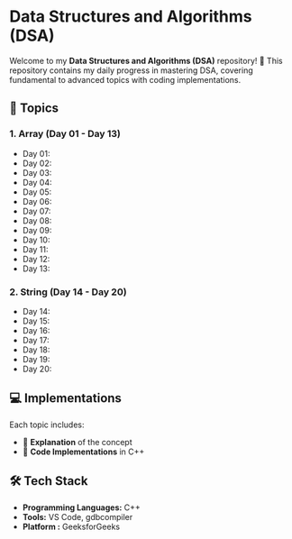 # Data Structures and Algorithms (DSA)

Welcome to my **Data Structures and Algorithms (DSA)** repository! 🚀 This repository contains my daily progress in mastering DSA, covering fundamental to advanced topics with coding implementations.

## 📌 Topics

### **1. Array (Day 01 - Day 13)**
- Day 01: 
- Day 02: 
- Day 03: 
- Day 04:
- Day 05: 
- Day 06: 
- Day 07: 
- Day 08: 
- Day 09: 
- Day 10: 
- Day 11: 
- Day 12: 
- Day 13: 

### **2. String (Day 14 - Day 20)**
- Day 14: 
- Day 15: 
- Day 16: 
- Day 17: 
- Day 18: 
- Day 19: 
- Day 20: 

## 💻 Implementations
Each topic includes:
- 📄 **Explanation** of the concept
- 🔢 **Code Implementations** in C++

## 🛠 Tech Stack
- **Programming Languages:** C++
- **Tools:** VS Code, gdbcompiler
- **Platform :** GeeksforGeeks

